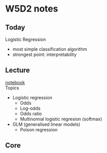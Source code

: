 # W5D2 notes

## Today

Logistic Regression

- most simple classification algorithm
- strongest point: interpretability

## Lecture

[notebook](https://drive.google.com/drive/folders/1MegSZTh_C4qM_z2KtCC89c-kBsSLTKjL)  
Topics

- Logistic regression
  - Odds
  - Log-odds
  - Odds ratio
  - Multinomial logistic regresion (softmax)
- GLM (generalised linear models)
  - Poison regression

## Core
